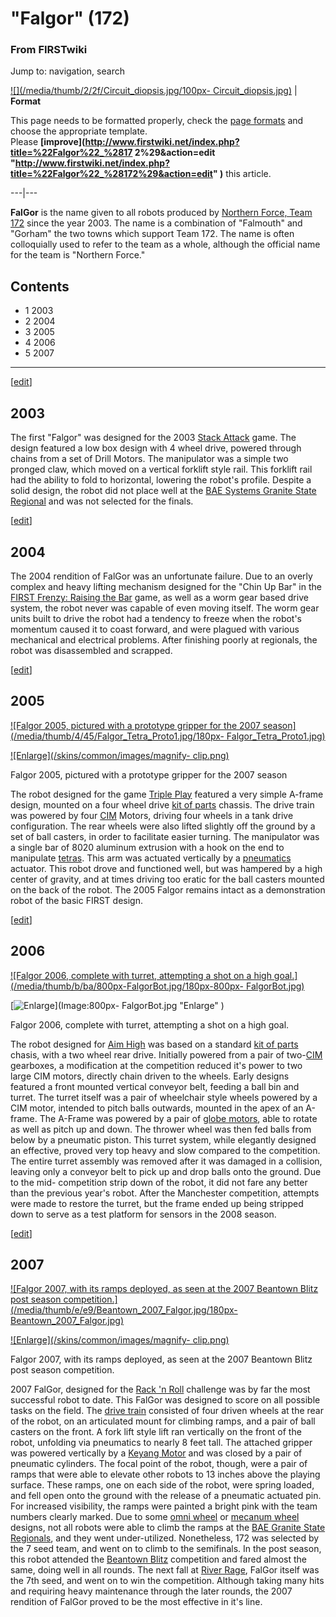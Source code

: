 # "Falgor" (172)

### From FIRSTwiki

Jump to: navigation, search

[![](/media/thumb/2/2f/Circuit_diopsis.jpg/100px-
Circuit_diopsis.jpg)](Image:Circuit_diopsis.jpg "" ) |  **Format**  

This page needs to be formatted properly, check the [page
formats](FIRSTwiki:Page_formats "FIRSTwiki:Page formats" ) and
choose the appropriate template.  
Please **[improve](http://www.firstwiki.net/index.php?title=%22Falgor%22_%2817
2%29&action=edit
"http://www.firstwiki.net/index.php?title=%22Falgor%22_%28172%29&action=edit"
)** this article.  
  
---|---  
  
  
**FalGor** is the name given to all robots produced by [Northern Force, Team 172](172 "172" ) since the year 2003. The name is a combination of "Falmouth" and "Gorham" the two towns which support Team 172. The name is often colloquially used to refer to the team as a whole, although the official name for the team is "Northern Force." 

## Contents

  * 1 2003
  * 2 2004
  * 3 2005
  * 4 2006
  * 5 2007  
---  
  
[[edit](/index.php?title=%22Falgor%22_%28172%29&action=edit&section=1 "Edit
section: 2003" )]

## 2003

The first "Falgor" was designed for the 2003 [Stack
Attack](Stack_Attack "Stack Attack" ) game. The design featured a
low box design with 4 wheel drive, powered through chains from a set of Drill
Motors. The manipulator was a simple two pronged claw, which moved on a
vertical forklift style rail. This forklift rail had the ability to fold to
horizontal, lowering the robot's profile. Despite a solid design, the robot
did not place well at the [BAE Systems Granite State
Regional](BAE_Systems_Granite_State_Regional "BAE Systems Granite
State Regional" ) and was not selected for the finals.

[[edit](/index.php?title=%22Falgor%22_%28172%29&action=edit&section=2 "Edit
section: 2004" )]

## 2004

The 2004 rendition of FalGor was an unfortunate failure. Due to an overly
complex and heavy lifting mechanism designed for the "Chin Up Bar" in the
[FIRST Frenzy: Raising the Bar](FIRST_Frenzy:_Raising_the_Bar
"FIRST Frenzy: Raising the Bar" ) game, as well as a worm gear based drive
system, the robot never was capable of even moving itself. The worm gear units
built to drive the robot had a tendency to freeze when the robot's momentum
caused it to coast forward, and were plagued with various mechanical and
electrical problems. After finishing poorly at regionals, the robot was
disassembled and scrapped.

[[edit](/index.php?title=%22Falgor%22_%28172%29&action=edit&section=3 "Edit
section: 2005" )]

## 2005

[![Falgor 2005, pictured with a prototype gripper for the 2007
season](/media/thumb/4/45/Falgor_Tetra_Proto1.jpg/180px-
Falgor_Tetra_Proto1.jpg)](Image:Falgor_Tetra_Proto1.jpg "Falgor
2005, pictured with a prototype gripper for the 2007 season" )

[![Enlarge](/skins/common/images/magnify-
clip.png)](Image:Falgor_Tetra_Proto1.jpg "Enlarge" )

Falgor 2005, pictured with a prototype gripper for the 2007 season

The robot designed for the game [Triple Play](Triple_Play "Triple
Play" ) featured a very simple A-frame design, mounted on a four wheel drive
[kit of parts](Kit_of_parts "Kit of parts" ) chassis. The drive
train was powered by four [CIM](CIM "CIM" ) Motors, driving four
wheels in a tank drive configuration. The rear wheels were also lifted
slightly off the ground by a set of ball casters, in order to facilitate
easier turning. The manipulator was a single bar of 8020 aluminum extrusion
with a hook on the end to manipulate [tetras](Tetra "Tetra" ). This
arm was actuated vertically by a
[pneumatics](/index.php?title=Pneumatic&action=edit "Pneumatic" ) actuator.
This robot drove and functioned well, but was hampered by a high center of
gravity, and at times driving too eratic for the ball casters mounted on the
back of the robot. The 2005 Falgor remains intact as a demonstration robot of
the basic FIRST design.

[[edit](/index.php?title=%22Falgor%22_%28172%29&action=edit&section=4 "Edit
section: 2006" )]

## 2006

[![Falgor 2006, complete with turret, attempting a shot on a high
goal.](/media/thumb/b/ba/800px-FalgorBot.jpg/180px-800px-
FalgorBot.jpg)](Image:800px-FalgorBot.jpg "Falgor 2006, complete
with turret, attempting a shot on a high goal." )

[![Enlarge](/skins/common/images/magnify-clip.png)](Image:800px-
FalgorBot.jpg "Enlarge" )

Falgor 2006, complete with turret, attempting a shot on a high goal.

The robot designed for [Aim High](aim-high) was based
on a standard [kit of parts](Kit_of_parts "Kit of parts" ) chasis,
with a two wheel rear drive. Initially powered from a pair of
two-[CIM](CIM "CIM" ) gearboxes, a modification at the competition
reduced it's power to two large CIM motors, directly chain driven to the
wheels. Early designs featured a front mounted vertical conveyor belt, feeding
a ball bin and turret. The turret itself was a pair of wheelchair style wheels
powered by a CIM motor, intended to pitch balls outwards, mounted in the apex
of an A-frame. The A-Frame was powered by a pair of [globe
motors](Globe_motor "Globe motor" ), able to rotate as well as
pitch up and down. The thrower wheel was then fed balls from below by a
pneumatic piston. This turret system, while elegantly designed an effective,
proved very top heavy and slow compared to the competition. The entire turret
assembly was removed after it was damaged in a collision, leaving only a
conveyor belt to pick up and drop balls onto the ground. Due to the mid-
competition strip down of the robot, it did not fare any better than the
previous year's robot. After the Manchester competition, attempts were made to
restore the turret, but the frame ended up being stripped down to serve as a
test platform for sensors in the 2008 season.

[[edit](/index.php?title=%22Falgor%22_%28172%29&action=edit&section=5 "Edit
section: 2007" )]

## 2007

[![Falgor 2007, with its ramps deployed, as seen at the 2007 Beantown Blitz
post season competition.](/media/thumb/e/e9/Beantown_2007_Falgor.jpg/180px-
Beantown_2007_Falgor.jpg)](Image:Beantown_2007_Falgor.jpg "Falgor
2007, with its ramps deployed, as seen at the 2007 Beantown Blitz post season
competition." )

[![Enlarge](/skins/common/images/magnify-
clip.png)](Image:Beantown_2007_Falgor.jpg "Enlarge" )

Falgor 2007, with its ramps deployed, as seen at the 2007 Beantown Blitz post
season competition.

2007 FalGor, designed for the [Rack 'n Roll](Rack_%27n_Roll "Rack
'n Roll" ) challenge was by far the most successful robot to date. This FalGor
was designed to score on all possible tasks on the field. The [drive
train](Drive_train "Drive train" ) consisted of four driven wheels
at the rear of the robot, on an articulated mount for climbing ramps, and a
pair of ball casters on the front. A fork lift style lift ran vertically on
the front of the robot, unfolding via pneumatics to nearly 8 feet tall. The
attached gripper was powered vertically by a [Keyang
Motor](/index.php?title=Keyang_Motor&action=edit "Keyang Motor" ) and was
closed by a pair of pneumatic cylinders. The focal point of the robot, though,
were a pair of ramps that were able to elevate other robots to 13 inches above
the playing surface. These ramps, one on each side of the robot, were spring
loaded, and fell open onto the ground with the release of a pneumatic actuated
pin. For increased visibility, the ramps were painted a bright pink with the
team numbers clearly marked. Due to some [omni
wheel](/index.php?title=Omni_wheel&action=edit "Omni wheel" ) or [mecanum
wheel](Mecanum_wheel "Mecanum wheel" ) designs, not all robots were
able to climb the ramps at the [BAE Granite State
Regionals](/index.php?title=BAE_Granite_State_Regionals&action=edit "BAE
Granite State Regionals" ), and they went under-utilized. Nonetheless, 172 was
selected by the 7 seed team, and went on to climb to the semifinals. In the
post season, this robot attended the [Beantown
Blitz](Beantown_Blitz "Beantown Blitz" ) competition and fared
almost the same, doing well in all rounds. The next fall at [River
Rage](/index.php?title=River_Rage&action=edit "River Rage" ), FalGor itself
was the 7th seed, and went on to win the competition. Although taking many
hits and requiring heavy maintenance through the later rounds, the 2007
rendition of FalGor proved to be the most effective in it's line.

